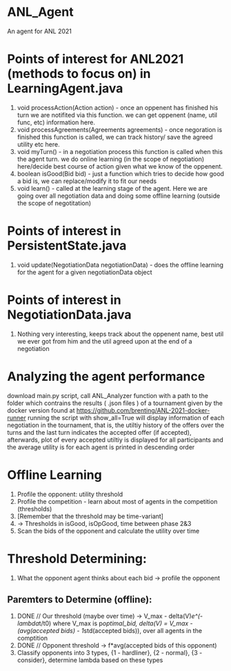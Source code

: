 # ANL_Agent
An agent for ANL 2021
# Points of interest for ANL2021 (methods to focus on) in LearningAgent.java
1) void processAction(Action action) - once an oppenent has finished his turn we are notifited via this function. we can get oppenent (name, util func, etc) information here.
2) void processAgreements(Agreements agreements) - once negoration is finished this function is called, we can track history/ save the agreed utility etc here.
3) void myTurn() - in a negotiation process this function is called when this the agent turn. we do online learning (in the scope of negotiation) here/decide best course of action given what we know of the oppenent.
4) boolean isGood(Bid bid) - just a function which tries to decide how good a bid is, we can replace/modify it to fit our needs
5) void learn() - called at the learning stage of the agent. Here we are going over all negotiation data and doing some offline learning (outside the scope of negotitation)
# Points of interest in PersistentState.java
1) void update(NegotiationData negotiationData) - does the offline learning for the agent for a given negotiationData object
# Points of interest in NegotiationData.java
1) Nothing very interesting, keeps track about the oppenent name, best util we ever got from him and the util agreed upon at the end of a negotiation
# Analyzing the agent performance
download main.py script, call ANL_Analyzer function with a path to the folder which contrains the results ( .json files ) of a tournament given by the docker version found at https://github.com/brenting/ANL-2021-docker-runner running the script with show_all=True will display information of each negotiation in the tournament, that is, the utiltiy history of the offers over the turns and the last turn indicates the accepted offer (if accepted), afterwards, plot of every accepted utiltiy is displayed for all participants and the average utility is for each agent is printed in descending order 

# Offline Learning
1) Profile the opponent: utility threshold
2) Profile the competition - learn about most of agents in the competition (thresholds)
3) [Remember that the threshold may be time-variant]
4) -> Thresholds in isGood, isOpGood, time between phase 2&3
5) Scan the bids of the opponent and calculate the utility over time

# Threshold Determining:
1) What the opponent agent thinks about each bid -> profile the opponent


## Paremters to Determine (offline):
1) DONE // Our threshold (maybe over time) -> V_max - delta(V)*e^(-lambda*t/t0) where V_max is p*optimal_bid, delta(V) = V_max - (avg(accepted bids) - 1*std(accepted bids)), over all agents in the comptition
2) DONE // Opponent threshold -> f*avg(accepted bids of this opponent)
3) Classify opponents into 3 types, {1 - hardliner}, {2 - normal}, {3 - consider}, determine lambda based on these types
